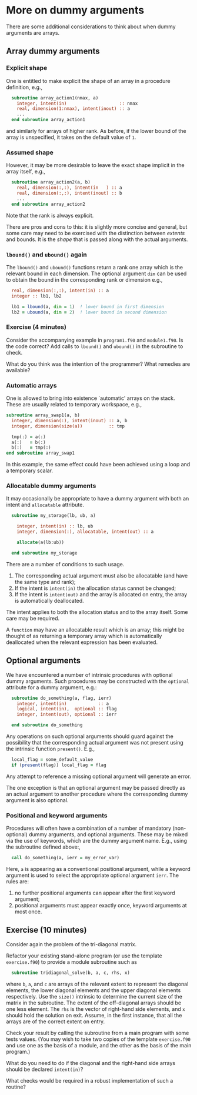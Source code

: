 # More on dummy arguments

There are some additional considerations to think about when dummy arguments
are arrays.

## Array dummy arguments

### Explicit shape

One is entitled to make explicit the shape of an array in a procedure
definition, e.g.,
```fortran
  subroutine array_action1(nmax, a)
    integer, intent(in)                    :: nmax
    real, dimension(1:nmax), intent(inout) :: a
    ...
  end subroutine array_action1
```
and similarly for arrays of higher rank. As before, if the lower bound
of the array is unspecified, it takes on the default value of `1`.


### Assumed shape
However, it may be more desirable to leave the exact shape
implicit in the array itself, e.g.,
```fortran
  subroutine array_action2(a, b)
    real, dimension(:,:), intent(in   ) :: a
    real, dimension(:,:), intent(inout) :: b
    ...
  end subroutine array_action2
```
Note that the rank is always explicit.

There are pros and cons to this: it is slightly more concise and general,
but some care may need to be exercised with the distinction between
_extents_ and bounds. It is the _shape_ that is passed along with the
actual arguments.


### `lbound()` and `ubound()` again

The `lbound()` and `ubound()` functions return a rank one array which
is the  relevant bound in each dimension. The optional argument `dim`
can be used to obtain the bound in the corresponding rank or dimension
e.g.,
```fortran
  real, dimension(:,:), intent(in) :: a
  integer :: lb1, lb2

  lb1 = lbound(a, dim = 1)  ! lower bound in first dimension
  lb2 = ubound(a, dim = 2)  ! lower bound in second dimension
```

### Exercise (4 minutes)

Consider the accompanying example in `program1.f90` and `module1.f90`.
Is the code correct? Add calls to `lbound()` and `ubound()` in the
subroutine to check.

What do you think was the intention of the programmer? What remedies
are available?


### Automatic arrays

One is allowed to bring into existence `automatic' arrays on the stack.
These are usually related to temporary workspace, e.g.,
```fortran
subroutine array_swap1(a, b)
  integer, dimension(:), intent(inout) :: a, b
  integer, dimension(size(a))          :: tmp

  tmp(:) = a(:)
  a(:)   = b(:)
  b(:)   = tmp(:)
end subroutine array_swap1
```
In this example, the same effect could have been achieved using a
loop and a temporary scalar.


### Allocatable dummy arguments

It may occasionally be appropriate to have a dummy
argument with both an intent and `allocatable` attribute.
```fortran
  subroutine my_storage(lb, ub, a)

    integer, intent(in) :: lb, ub
    integer, dimension(:), allocatable, intent(out) :: a

    allocate(a(lb:ub))

  end subroutine my_storage
```
There are a number of conditions to such usage.
1. The corresponding actual argument must also be allocatable (and have the same type and rank);
2. If the intent is `intent(in)` the allocation status cannot be changed;
3. If the intent is `intent(out)` and the array is allocated on entry, the array is automatically deallocated.

The intent applies to both the allocation status and to the array itself.
Some care may be required.

A `function` may have an allocatable result which is an array; this might
be thought of as returning a temporary array which is automatically
deallocated when the relevant expression has been evaluated.


## Optional arguments

We have encountered a number of intrinsic procedures with optional dummy
arguments. Such procedures may be constructed with the `optional`
attribute for a dummy argument, e.g.:
```fortran
  subroutine do_something(a, flag, ierr)
    integer, intent(in)            :: a
    logical, intent(in),  optional :: flag
    integer, intent(out), optional :: ierr

  end subroutine do_something
```
Any operations on such optional arguments should guard against the
possibility that the corresponding actual argument was not present
using the intrinsic function `present()`. E.g.,
```fortran
  local_flag = some_default_value
  if (present(flag)) local_flag = flag
```
Any attempt to reference a missing optional argument will generate an error.

The one exception is that an optional argument may be passed directly
as an actual argument to another procedure where the corresponding
dummy argument is also optional.

### Positional and keyword arguments

Procedures will often have a combination of a number of mandatory
(non-optional) dummy arguments, and optional arguments. These may be
mixed via the use of keywords, which are the dummy argument name. E.g.,
using the subroutine defined above:,
```fortran
  call do_something(a, ierr = my_error_var)
```
Here, `a` is appearing as a conventional positional argument, while
a keyword argument is used to select the appropriate optional
argument `ierr`. The rules are:
1. no further positional arguments can appear after the first keyword argument;
2. positional arguments must appear exactly once, keyword arguments at most once.



## Exercise (10 minutes)

Consider again the problem of the tri-diagonal matrix.

Refactor your existing stand-alone program (or use the template
`exercise.f90`) to provide a module subroutine such as
```fortran
  subroutine tridiagonal_solve(b, a, c, rhs, x)
```
where `b`, `a`, and `c` are arrays of the relevant
extent to represent the diagonal elements, the lower diagonal elements
and the upper diagonal elements respectively. Use the `size()` intrinsic
to determine the current size of the matrix in the subroutine. The extent
of the off-diagonal arrays should be one less element. The `rhs` is the
vector of right-hand side elements, and `x` should hold the solution on
exit. Assume, in the first instance, that all the arrays are of the
correct extent on entry.

Check your result by calling the subroutine from a main program with some
tests values. (You may wish to take two copies of the template `exercise.f90`
and use one as the basis of a module, and the other as the basis of the main
program.)

What do you need to do if the diagonal and the right-hand side arrays
should be declared `intent(in)`?

What checks would be required in a robust implementation of such a routine?
